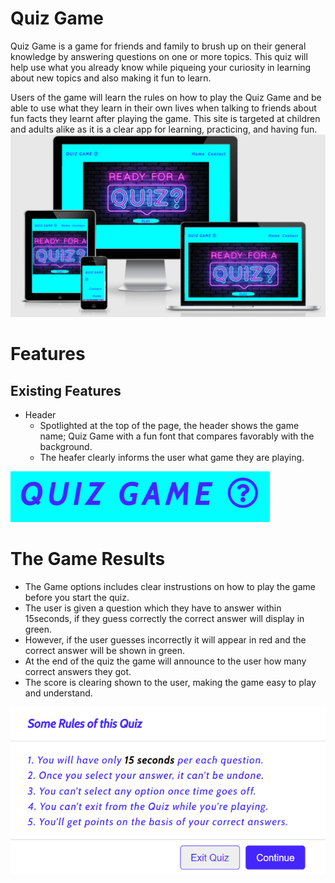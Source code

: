 # Quiz Game 
Quiz Game is a game for friends and family to brush up on their general knowledge by answering questions on one or more topics. This quiz will help use what you already know while piqueing your curiosity in learning about new topics and also making it fun to learn.

Users of the game will learn the rules on how to play the Quiz Game and be able to use what they learn in their own lives when talking to friends about fun facts they learnt after playing the game. This site is targeted at children and adults alike as it is a clear app for learning, practicing, and having fun.
<img src="assets/images/Capture.PNG" >

# Features 
## Existing Features
- Header
    - Spotlighted at the top of the page, the header shows the game name; Quiz Game with a fun font that compares favorably with the background.
    - The heafer clearly informs the user what game they are playing.

<img src= "assets/images/QUIZ GAME.PNG">

# The Game Results 
- The Game options includes clear instrustions on how to play the game before you start the quiz.
- The user is given a question which they have to answer within 15seconds, if they guess correctly the correct answer will display in green.
- However, if the user guesses incorrectly it will appear in red and the correct answer will be shown in green. 
- At the end of the quiz the game will announce to the user how many correct answers they got.
- The score is clearing shown to the user, making the game easy to play and understand.
<img src= "assets/images/Timer.PNG">

